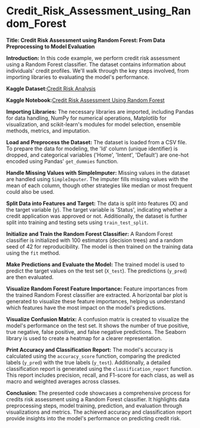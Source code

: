 # Credit_Risk_Assessment_using_Random_Forest

**Title: Credit Risk Assessment using Random Forest: From Data Preprocessing to Model Evaluation**

**Introduction:**
In this code example, we perform credit risk assessment using a Random Forest classifier. The dataset contains information about individuals' credit profiles. We'll walk through the key steps involved, from importing libraries to evaluating the model's performance.

**Kaggle Dataset:**[Credit Risk Analysis](https://www.kaggle.com/datasets/nanditapore/credit-risk-analysis)

**Kaggle Notebook:**[Credit Risk Assessment Using Random Forest](https://www.kaggle.com/code/nanditapore/credit-risk-assessment-using-random-forest)

**Importing Libraries:**
The necessary libraries are imported, including Pandas for data handling, NumPy for numerical operations, Matplotlib for visualization, and scikit-learn's modules for model selection, ensemble methods, metrics, and imputation.

**Load and Preprocess the Dataset:**
The dataset is loaded from a CSV file. To prepare the data for modeling, the 'Id' column (unique identifier) is dropped, and categorical variables ('Home', 'Intent', 'Default') are one-hot encoded using Pandas' `get_dummies` function.

**Handle Missing Values with SimpleImputer:**
Missing values in the dataset are handled using `SimpleImputer`. The imputer fills missing values with the mean of each column, though other strategies like median or most frequent could also be used.

**Split Data into Features and Target:**
The data is split into features (X) and the target variable (y). The target variable is 'Status', indicating whether a credit application was approved or not. Additionally, the dataset is further split into training and testing sets using `train_test_split`.

**Initialize and Train the Random Forest Classifier:**
A Random Forest classifier is initialized with 100 estimators (decision trees) and a random seed of 42 for reproducibility. The model is then trained on the training data using the `fit` method.

**Make Predictions and Evaluate the Model:**
The trained model is used to predict the target values on the test set (`X_test`). The predictions (`y_pred`) are then evaluated.

**Visualize Random Forest Feature Importance:**
Feature importances from the trained Random Forest classifier are extracted. A horizontal bar plot is generated to visualize these feature importances, helping us understand which features have the most impact on the model's predictions.

**Visualize Confusion Matrix:**
A confusion matrix is created to visualize the model's performance on the test set. It shows the number of true positive, true negative, false positive, and false negative predictions. The Seaborn library is used to create a heatmap for a clearer representation.

**Print Accuracy and Classification Report:**
The model's accuracy is calculated using the `accuracy_score` function, comparing the predicted labels (`y_pred`) with the true labels (`y_test`). Additionally, a detailed classification report is generated using the `classification_report` function. This report includes precision, recall, and F1-score for each class, as well as macro and weighted averages across classes.

**Conclusion:**
The presented code showcases a comprehensive process for credits risk assessment using a Random Forest classifier. It highlights data preprocessing steps, model training, prediction, and evaluation through visualizations and metrics. The achieved accuracy and classification report provide insights into the model's performance on predicting credit risk.
